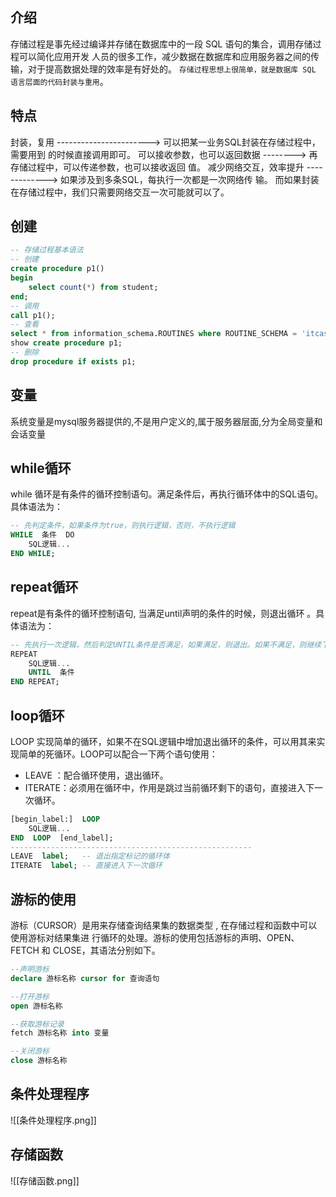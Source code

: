 ## 介绍
存储过程是事先经过编译并存储在数据库中的一段 SQL 语句的集合，调用存储过程可以简化应用开发
人员的很多工作，减少数据在数据库和应用服务器之间的传输，对于提高数据处理的效率是有好处的。
`存储过程思想上很简单，就是数据库 SQL 语言层面的代码封装与重用`。

## 特点
封装，复用 -----------------------> 可以把某一业务SQL封装在存储过程中，需要用到
的时候直接调用即可。
可以接收参数，也可以返回数据 --------> 再存储过程中，可以传递参数，也可以接收返回
值。
减少网络交互，效率提升 -------------> 如果涉及到多条SQL，每执行一次都是一次网络传
输。 而如果封装在存储过程中，我们只需要网络交互一次可能就可以了。

##  创建 
```sql
-- 存储过程基本语法
-- 创建
create procedure p1()
begin
    select count(*) from student;
end;
-- 调用
call p1();
-- 查看
select * from information_schema.ROUTINES where ROUTINE_SCHEMA = 'itcast';
show create procedure p1;
-- 删除
drop procedure if exists p1;
```
## 变量
系统变量是mysql服务器提供的,不是用户定义的,属于服务器层面,分为全局变量和会话变量

## while循环
while 循环是有条件的循环控制语句。满足条件后，再执行循环体中的SQL语句。具体语法为：
```sql
-- 先判定条件，如果条件为true，则执行逻辑，否则，不执行逻辑
WHILE  条件  DO
    SQL逻辑...    
END WHILE;
```


## repeat循环
repeat是有条件的循环控制语句, 当满足until声明的条件的时候，则退出循环 。具体语法为：
```sql
-- 先执行一次逻辑，然后判定UNTIL条件是否满足，如果满足，则退出。如果不满足，则继续下一次循环
REPEAT
    SQL逻辑...  
    UNTIL  条件
END REPEAT;
```
## loop循环

LOOP 实现简单的循环，如果不在SQL逻辑中增加退出循环的条件，可以用其来实现简单的死循环。LOOP可以配合一下两个语句使用：
* LEAVE ：配合循环使用，退出循环。
* ITERATE：必须用在循环中，作用是跳过当前循环剩下的语句，直接进入下一次循环。
```sql
[begin_label:]  LOOP
    SQL逻辑...  
END  LOOP  [end_label];
------------------------------------------------------
LEAVE  label;   -- 退出指定标记的循环体
ITERATE  label; -- 直接进入下一次循环
```


## 游标的使用

游标（CURSOR）是用来存储查询结果集的数据类型 , 在存储过程和函数中可以使用游标对结果集进
行循环的处理。游标的使用包括游标的声明、OPEN、FETCH 和 CLOSE，其语法分别如下。
```sql
--声明游标
declare 游标名称 cursor for 查询语句

--打开游标
open 游标名称

--获取游标记录
fetch 游标名称 into 变量

--关闭游标
close 游标名称

```


## 条件处理程序
![[条件处理程序.png]]


## 存储函数
![[存储函数.png]]

